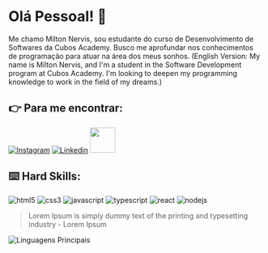 # Olá Pessoal! :vulcan_salute:

Me chamo Milton Nervis, sou estudante do curso de Desenvolvimento de Softwares da Cubos Academy. Busco me aprofundar nos conhecimentos de programação para atuar na área dos meus sonhos. (English Version: My name is Milton Nervis, and I'm a student in the Software Development program at Cubos Academy. I'm looking to deepen my programming knowledge to work in the field of my dreams.)

## :point_right: Para me encontrar:

[![Instagram](https://img.shields.io/badge/Instagram-E4405F?style=for-the-badge&logo=instagram&logoColor=white)](https://www.instagram.com/miltonnervis/)
[![Linkedin](https://img.shields.io/badge/LinkedIn-0077B5?style=for-the-badge&logo=linkedin&logoColor=white)](https://www.linkedin.com/in/miltonnervis/)
<a href="mailto:miltonndsouza@gmail.com">
<img src="https://media.tenor.com/kXp0f-dmTXAAAAAi/%E6%94%B6%E5%88%B0-%E5%B7%A5%E4%BD%9C.gif" width="50px" />
</a>

## :keyboard: Hard Skills:

![html5](https://img.shields.io/badge/HTML5-E34F26?style=for-the-badge&logo=html5&logoColor=white)
![css3](https://img.shields.io/badge/CSS3-1572B6?style=for-the-badge&logo=css3&logoColor=white)
![javascript](https://img.shields.io/badge/JavaScript-323330?style=for-the-badge&logo=javascript&logoColor=F7DF1E)
![typescript](https://img.shields.io/badge/TypeScript-007ACC?style=for-the-badge&logo=typescript&logoColor=white)
![react](https://img.shields.io/badge/React-20232A?style=for-the-badge&logo=react&logoColor=61DAFB)
![nodejs](https://img.shields.io/badge/Node%20js-339933?style=for-the-badge&logo=nodedotjs&logoColor=white)

> Lorem Ipsum is simply dummy text of the printing and typesetting industry - Lorem Ipsum

![Linguagens Principais](https://github-readme-stats.vercel.app/api/top-langs/?username=jessicamedeirosp&theme=tokyonight&hide_border=true&custom_title=Linguagens%20%Principais)
